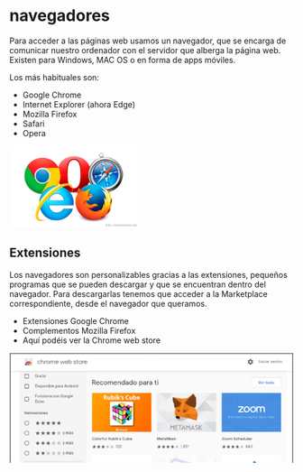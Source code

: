 # navegadores

Para acceder a las páginas web usamos un navegador, que se encarga de comunicar nuestro ordenador con el servidor que alberga la página web. Existen para Windows, MAC OS o en forma de apps móviles.

Los más habituales son:

- Google Chrome
- Internet Explorer (ahora Edge)
- Mozilla Firefox
- Safari
- Opera

![imagen](img/2022-12-14-09-14-05.png)

## Extensiones

Los navegadores son personalizables gracias a las extensiones, pequeños programas que se pueden descargar y que se encuentran dentro del navegador. Para descargarlas tenemos que acceder a la Marketplace correspondiente, desde el navegador que queramos.

- Extensiones Google Chrome
- Complementos Mozilla Firefox
- Aquí podéis ver la Chrome web store

![imagen](img/2022-12-14-09-13-56.png)